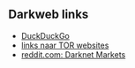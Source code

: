 ## Darkweb links
- [DuckDuckGo](https://duckduckgo.com/?t=)
- [links naar TOR websites](http://hackingnewstutorials.com/huge-list-of-darknet-deep-web-hidden-websites-2017)
- [reddit.com: Darknet Markets](https://www.reddit.com/r/DarkNetMarkets)